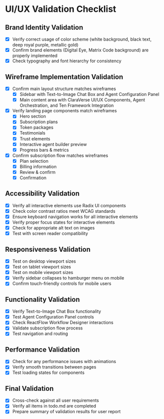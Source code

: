 # UI/UX Validation Checklist

## Brand Identity Validation
- [x] Verify correct usage of color scheme (white background, black text, deep royal purple, metallic gold)
- [x] Confirm brand elements (Digital Eye, Matrix Code background) are properly implemented
- [x] Check typography and font hierarchy for consistency

## Wireframe Implementation Validation
- [x] Confirm main layout structure matches wireframes
  - [x] Sidebar with Text-to-Image Chat Box and Agent Configuration Panel
  - [x] Main content area with ClaraVerse UI/UX Components, Agent Orchestration, and Ten Framework Integration
- [x] Verify landing page components match wireframes
  - [x] Hero section
  - [x] Subscription plans
  - [x] Token packages
  - [x] Testimonials
  - [x] Trust elements
  - [x] Interactive agent builder preview
  - [x] Progress bars & metrics
- [x] Confirm subscription flow matches wireframes
  - [x] Plan selection
  - [x] Billing information
  - [x] Review & confirm
  - [x] Confirmation

## Accessibility Validation
- [x] Verify all interactive elements use Radix UI components
- [x] Check color contrast ratios meet WCAG standards
- [x] Ensure keyboard navigation works for all interactive elements
- [x] Verify proper focus states for interactive elements
- [x] Check for appropriate alt text on images
- [x] Test with screen reader compatibility

## Responsiveness Validation
- [x] Test on desktop viewport sizes
- [x] Test on tablet viewport sizes
- [x] Test on mobile viewport sizes
- [x] Verify sidebar collapses to hamburger menu on mobile
- [x] Confirm touch-friendly controls for mobile users

## Functionality Validation
- [x] Verify Text-to-Image Chat Box functionality
- [x] Test Agent Configuration Panel controls
- [x] Check ReactFlow Workflow Designer interactions
- [x] Validate subscription flow process
- [x] Test navigation and routing

## Performance Validation
- [x] Check for any performance issues with animations
- [x] Verify smooth transitions between pages
- [x] Test loading states for components

## Final Validation
- [x] Cross-check against all user requirements
- [x] Verify all items in todo.md are completed
- [x] Prepare summary of validation results for user report
